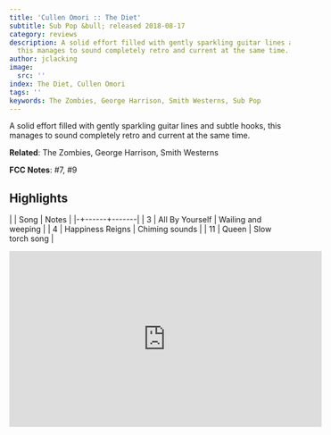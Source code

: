 ```yaml
---
title: 'Cullen Omori :: The Diet'
subtitle: Sub Pop &bull; released 2018-08-17
category: reviews
description: A solid effort filled with gently sparkling guitar lines and subtle hooks,
  this manages to sound completely retro and current at the same time.
author: jclacking
image:
  src: ''
index: The Diet, Cullen Omori
tags: ''
keywords: The Zombies, George Harrison, Smith Westerns, Sub Pop
---
```

A solid effort filled with gently sparkling guitar lines and subtle hooks, this manages to sound completely retro and current at the same time.<!--more-->

**Related**: The Zombies, George Harrison, Smith Westerns

**FCC Notes**: #7, #9

## Highlights

| | Song | Notes |
|-+------+-------|
| 3 | All By Yourself | Wailing and weeping |
| 4 | Happiness Reigns | Chiming sounds |
| 11 | Queen | Slow torch song |

<div class="tlo-detail-video"><iframe width="560" height="315" src="https://www.youtube.com/embed/Jzda9D1fbSQ" frameborder="0" allow="autoplay; encrypted-media" allowfullscreen></iframe></div>

